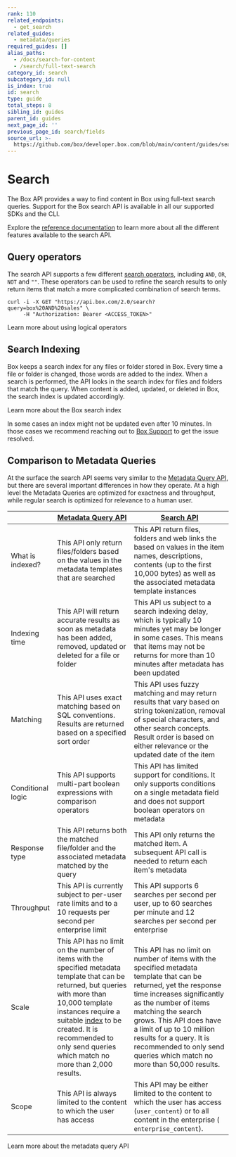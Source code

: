 ```yaml
---
rank: 110
related_endpoints:
  - get_search
related_guides:
  - metadata/queries
required_guides: []
alias_paths:
  - /docs/search-for-content
  - /search/full-text-search
category_id: search
subcategory_id: null
is_index: true
id: search
type: guide
total_steps: 8
sibling_id: guides
parent_id: guides
next_page_id: ''
previous_page_id: search/fields
source_url: >-
  https://github.com/box/developer.box.com/blob/main/content/guides/search/index.md
---
```

# Search

The Box API provides a way to find content in Box using
full-text search queries. Support for the Box search API is available
in all our supported SDKs and the CLI.

<Samples id='get_search' >

</Samples>

<Message notice>

Explore the [reference documentation](e://get_search) to learn more
about all the different features available to the search API.

</Message>

## Query operators

The search API supports a few different
[search operators](g://search/query-operators), including
`AND`, `OR`, `NOT` and `""`. These operators can be used to refine the search
results to only return items that match a more complicated combination of
search terms.

```curl
curl -i -X GET "https://api.box.com/2.0/search?query=box%20AND%20sales" \
     -H "Authorization: Bearer <ACCESS_TOKEN>"
```

<CTA to='g://search/query-operators'>

Learn more about using logical operators

</CTA>

## Search Indexing

Box keeps a search index for any files or folder stored in Box.
Every time a file or folder is changed, those words are added to
the index. When a search is performed, the API looks in the search
index for files and folders that match the query. When content is added,
updated, or deleted in Box, the search index is updated accordingly.

<CTA to='g://search/indexing'>

Learn more about the Box search index

</CTA>

<Message info>

In some cases an index might not be updated even after 10 minutes.
In those cases we recommend reaching out to [Box Support][support]
to get the issue resolved.

</Message>

## Comparison to Metadata Queries

At the surface the search API seems very similar
to the [Metadata Query API][mdq], but there are several important differences
in how they operate. At a high level the Metadata Queries are
optimized for exactness and throughput, while regular search is optimized
for relevance to a human user.

<!-- markdownlint-disable line-length -->

|                   | [Metadata Query API][mdq_api]                                                                                                                                                                                                                                                                                       | [Search API][search]                                                                                                                                                                                                                                                                                                                                    |
|-------------------|---------------------------------------------------------------------------------------------------------------------------------------------------------------------------------------------------------------------------------------------------------------------------------------------------------------------|---------------------------------------------------------------------------------------------------------------------------------------------------------------------------------------------------------------------------------------------------------------------------------------------------------------------------------------------------------|
| What is indexed?  | This API only return files/folders based on the values in the metadata templates that are searched                                                                                                                                                                                                                  | This API return files, folders and web links the based on values in the item names, descriptions, contents (up to the first 10,000 bytes) as well as the associated metadata template instances                                                                                                                                                         |
| Indexing time     | This API will return accurate results as soon as metadata has been added, removed, updated or deleted for a file or folder                                                                                                                                                                                          | This API us subject to a search indexing delay, which is typically 10 minutes yet may be longer in some cases. This means that items may not be returns for more than 10 minutes after metadata has been updated                                                                                                                                        |
| Matching          | This API uses exact matching based on SQL conventions. Results are returned based on a specified sort order                                                                                                                                                                                                         | This API uses fuzzy matching and may return results that vary based on string tokenization, removal of special characters, and other search concepts. Result order is based on either relevance or the updated date of the item                                                                                                                         |
| Conditional logic | This API supports multi-part boolean expressions with comparison operators                                                                                                                                                                                                                                          | This API has limited support for conditions. It only supports conditions on a single metadata field and does not support boolean operators on metadata                                                                                                                                                                                                  |
| Response type     | This API returns both the matched file/folder and the associated metadata matched by the query                                                                                                                                                                                                                      | This API only returns the matched item. A subsequent API call is needed to return each item's metadata                                                                                                                                                                                                                                                  |
| Throughput        | This API is currently subject to per-user rate limits and to a 10 requests per second per enterprise limit                                                                                                                                                                                                          | This API supports 6 searches per second per user, up to 60 searches per minute and 12 searches per second per enterprise                                                                                                                                                                                                                                |
| Scale             | This API has no limit on the number of items with the specified metadata template that can be returned, but queries with more than 10,000 template instances require a suitable [index](g://metadata/queries/indexes) to be created. It is recommended to only send queries which match no more than 2,000 results. | This API has no limit on number of items with the specified metadata template that can be returned, yet the response time increases significantly as the number of items matching the search grows. This API does have a limit of up to 10 million results for a query. It is recommended to only send queries which match no more than 50,000 results. |
| Scope             | This API is always limited to the content to which the user has access                                                                                                                                                                                                                                              | This API may be either limited to the content to which the user has access (`​user_content​`) or to all content in the enterprise (`​enterprise_content​`).                                                                                                                                                                                             |

<!-- markdownlint-enable line-length -->

<CTA to='g://metadata/queries/comparison'>

Learn more about the metadata query API

</CTA>

[mdq]: g://metadata/queries
[mdq_api]: e://post_metadata_queries_execute_read
[search]: e://get_search
[support]: p://support
